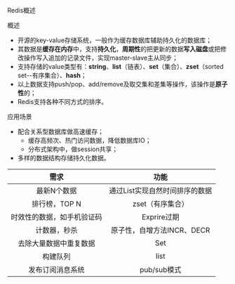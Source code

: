 Redis概述

概述

- 开源的key-value存储系统，一般作为缓存数据库辅助持久化的数据库；
- 其数据是**缓存在内存**中，支持**持久化**，**周期性**的把更新的数据**写入磁盘**或把修改操作写入追加的记录文件，实现master-slave主从同步；
- 支持存储的value类型有：**string**、**list**（链表）、**set**（集合）、**zset**（sorted set--有序集合）、**hash**；
- 以上数据支持push/pop、add/remove及取交集和差集等操作，该操作是**原子性**的；
- Redis支持各种不同方式的排序。

应用场景

- 配合关系型数据库做高速缓存；
  - 缓存高频次、热门访问数据，降低数据库IO；
  - 分布式架构中，做session共享；
- 多样的数据结构存储持久化数据。

|            需求            |              功能              |
| :------------------------: | :----------------------------: |
|        最新N个数据         | 通过List实现自然时间排序的数据 |
|       排行榜，TOP N        |        zset（有序集合）        |
| 时效性的数据，如手机验证码 |          Exprire过期           |
|        计数器，秒杀        |   原子性，自增方法INCR、DECR   |
|   去除大量数据中重复数据   |              Set               |
|          构建队列          |              list              |
|      发布订阅消息系统      |          pub/sub模式           |

